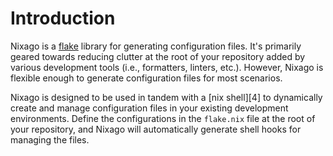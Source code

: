 # Introduction

Nixago is a [flake][1] library for generating configuration files. It's
primarily geared towards reducing clutter at the root of your repository added
by various development tools (i.e., formatters, linters, etc.). However, Nixago
is flexible enough to generate configuration files for most scenarios.

Nixago is designed to be used in tandem with a [nix shell][4] to dynamically
create and manage configuration files in your existing development environments.
Define the configurations in the `flake.nix` file at the root of your
repository, and Nixago will automatically generate shell hooks for managing the
files.

[1]: https://nixos.wiki/wiki/Flakes
[2]: https://nixos.org/manual/nix/stable/command-ref/nix-shell.html
